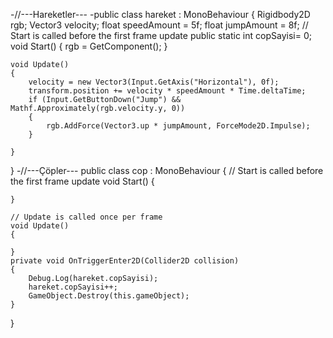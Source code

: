-//---Hareketler---
-public class hareket : MonoBehaviour
{
    Rigidbody2D rgb;
    Vector3 velocity;
    float speedAmount = 5f;
    float jumpAmount = 8f;
    // Start is called before the first frame update
    public static int copSayisi= 0;
    void Start()
    {
        rgb = GetComponent<Rigidbody2D>();
    }

   
    void Update()
    {
        velocity = new Vector3(Input.GetAxis("Horizontal"), 0f);
        transform.position += velocity * speedAmount * Time.deltaTime;
        if (Input.GetButtonDown("Jump") && Mathf.Approximately(rgb.velocity.y, 0))
        {
            rgb.AddForce(Vector3.up * jumpAmount, ForceMode2D.Impulse);
        }

    }
}
-//---Çöpler---
public class cop : MonoBehaviour
{
    // Start is called before the first frame update
    void Start()
    {
        
    }

    // Update is called once per frame
    void Update()
    {
        
    }
    private void OnTriggerEnter2D(Collider2D collision)
    {
        Debug.Log(hareket.copSayisi);
        hareket.copSayisi++;
        GameObject.Destroy(this.gameObject);
    }
}
<!---
Selenayamacli/Selenayamacli is a ✨ special ✨ repository because its `README.md` (this file) appears on your GitHub profile.
You can click the Preview link to take a look at your changes.
--->
